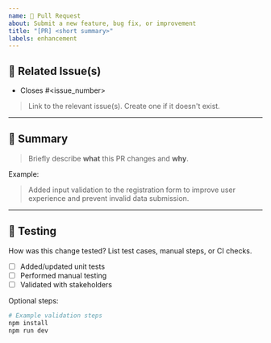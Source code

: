 ```yaml
---
name: 🚀 Pull Request
about: Submit a new feature, bug fix, or improvement
title: "[PR] <short summary>"
labels: enhancement
---
```


## 🔗 Related Issue(s)

- Closes #<issue_number>

> Link to the relevant issue(s). Create one if it doesn't exist.

---

## 📝 Summary

> Briefly describe **what** this PR changes and **why**.

Example:
> Added input validation to the registration form to improve user experience and prevent invalid data submission.

---

## 🧪 Testing

How was this change tested? List test cases, manual steps, or CI checks.

- [ ] Added/updated unit tests
- [ ] Performed manual testing
- [ ] Validated with stakeholders

Optional steps:

```bash
# Example validation steps
npm install
npm run dev
```
